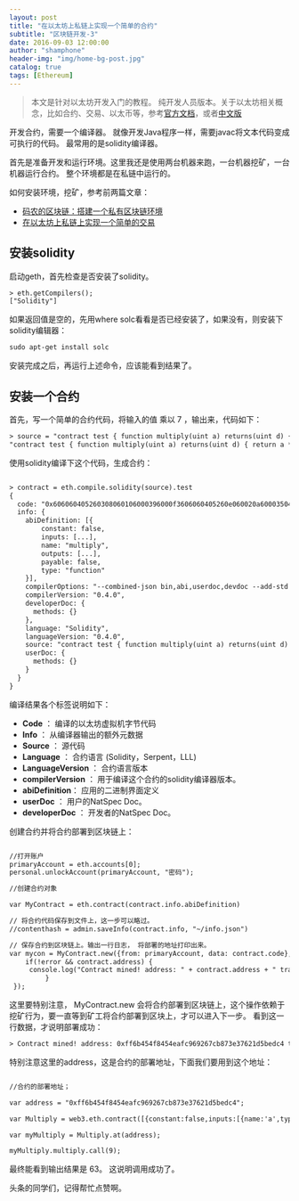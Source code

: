 ```yaml
---
layout: post
title: "在以太坊上私链上实现一个简单的合约"
subtitle: "区块链开发-3"
date: 2016-09-03 12:00:00
author: "shamphone"
header-img: "img/home-bg-post.jpg"
catalog: true
tags: [Ethereum]
---
```


> 本文是针对以太坊开发入门的教程。 纯开发人员版本。关于以太坊相关概念，比如合约、交易、以太币等，参考[官方文档](https://github.com/ethereum/go-ethereum/wiki/Contracts-and-Transactions)，或者[中文版](http://wangxiaoming.com/blog/archives/)

开发合约，需要一个编译器。 就像开发Java程序一样，需要javac将文本代码变成可执行的代码。 最常用的是solidity编译器。

首先是准备开发和运行环境。这里我还是使用两台机器来跑，一台机器挖矿，一台机器运行合约。 整个环境都是在私链中运行的。 

如何安装环境，挖矿，参考前两篇文章：

- [码农的区块链：搭建一个私有区块链环境](http://blog.lixf.cn/essay/2016/09/02/ethereum-1/)
- [在以太坊上私链上实现一个简单的交易](http://blog.lixf.cn/essay/2016/09/03/ethereum-2/)

##  安装solidity

启动geth，首先检查是否安装了solidity。

```hbs
> eth.getCompilers();
["Solidity"]
```

如果返回值是空的，先用where solc看看是否已经安装了，如果没有，则安装下solidity编辑器：
```hbs
sudo apt-get install solc
```

安装完成之后，再运行上述命令，应该能看到结果了。 


## 安装一个合约

首先，写一个简单的合约代码，将输入的值 乘以 7 ，输出来，代码如下：

```hbs
> source = "contract test { function multiply(uint a) returns(uint d) { return a * 7; } }"
"contract test { function multiply(uint a) returns(uint d) { return a * 7; } }"
```

使用solidity编译下这个代码，生成合约：

```hbs

> contract = eth.compile.solidity(source).test
{
  code: "0x606060405260308060106000396000f3606060405260e060020a6000350463c6888fa18114601c575b6002565b346002576007600435026060908152602090f3",
  info: {
    abiDefinition: [{
        constant: false,
        inputs: [...],
        name: "multiply",
        outputs: [...],
        payable: false,
        type: "function"
    }],
    compilerOptions: "--combined-json bin,abi,userdoc,devdoc --add-std --optimize",
    compilerVersion: "0.4.0",
    developerDoc: {
      methods: {}
    },
    language: "Solidity",
    languageVersion: "0.4.0",
    source: "contract test { function multiply(uint a) returns(uint d) { return a * 7; } }",
    userDoc: {
      methods: {}
    }
  }
}

```

编译结果各个标签说明如下：

- **Code** ： 编译的以太坊虚拟机字节代码
- **Info** ： 从编译器输出的额外元数据
- **Source** ： 源代码
- **Language** ： 合约语言 (Solidity，Serpent，LLL)
- **LanguageVersion** ： 合约语言版本
- **compilerVersion** ： 用于编译这个合约的solidity编译器版本。
- **abiDefinition**： 应用的二进制界面定义
- **userDoc** ： 用户的NatSpec Doc。
- **developerDoc** ： 开发者的NatSpec Doc。

 创建合约并将合约部署到区块链上：

```hbs

//打开账户
primaryAccount = eth.accounts[0];
personal.unlockAccount(primaryAccount, "密码");

//创建合约对象

var MyContract = eth.contract(contract.info.abiDefinition)

// 将合约代码保存到文件上，这一步可以略过。 
//contenthash = admin.saveInfo(contract.info, "~/info.json")

// 保存合约到区块链上。输出一行日志， 将部署的地址打印出来。 
var mycon = MyContract.new({from: primaryAccount, data: contract.code}, function(error, contract){
	if(!error && contract.address) {
	 console.log("Contract mined! address: " + contract.address + " transactionHash: " + contract.transactionHash);
		 }
 });

```

这里要特别注意， MyContract.new 会将合约部署到区块链上，这个操作依赖于挖矿行为，要一直等到矿工将合约部署到区块上，才可以进入下一步。
看到这一行数据，才说明部署成功：

```hbs
> Contract mined! address: 0xff6b454f8454eafc969267cb873e37621d5bedc4 transactionHash: 0xffec10839c9939b2fdd23f2bb9156cf513e239b0862e53fa067f8c116e75cb21
```

特别注意这里的address，这是合约的部署地址，下面我们要用到这个地址：

```hbs

//合约的部署地址；

var address = "0xff6b454f8454eafc969267cb873e37621d5bedc4";

var Multiply = web3.eth.contract([{constant:false,inputs:[{name:'a',type:'uint256'}],name:'multiply',outputs:[{name:'d',type:'uint256'}],type:'function'}]);

var myMultiply = Multiply.at(address);

myMultiply.multiply.call(9);

```

最终能看到输出结果是 63。 这说明调用成功了。

头条的同学们，记得帮忙点赞啊。 


